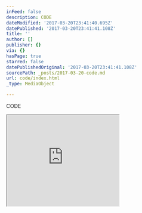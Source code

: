 ```yaml
---
inFeed: false
description: CODE
dateModified: '2017-03-20T23:41:40.695Z'
datePublished: '2017-03-20T23:41:41.108Z'
title: ''
author: []
publisher: {}
via: {}
hasPage: true
starred: false
datePublishedOriginal: '2017-03-20T23:41:41.108Z'
sourcePath: _posts/2017-03-20-code.md
url: code/index.html
_type: MediaObject

---
```

CODE

<iframe src="https://the-grid.github.io/ed-userhtml/?g=eJwtjzFrAzEMhff-Cm3nA-NrlmvBcYZA10zZjqMYWzEuOTu1FExo-t_razJJD733PbQlV-KFdy8A4nRNjmNOIKqM0ssgUbKkHn7q5GcwsI77fZo1G4jKFbSMH2dcMLEIvW4MAFaWbsmZjWZFxRnUZKIKyE8j7W9HGw52wRaZXmdN6mJLOxyyRxUTYeE9nnJBwRLon_rbixqTz1WCz-66YiR0n4Hcdye7xwdtGYYafWuitY4io8uJSz4rl5fhbXwfx-HhVV_UNfD2KXd_YOpXfQ" height="244" style=""></iframe>